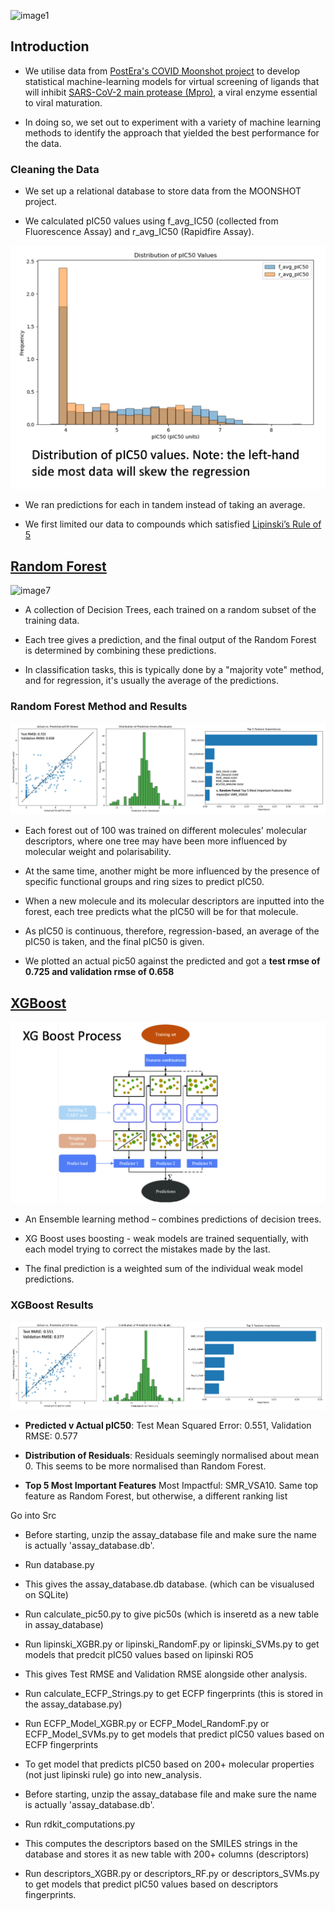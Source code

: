 ![image1](asset/pic2.png)

## Introduction

- We utilise data from [PostEra's COVID Moonshot project](https://postera.ai/moonshot/) to develop statistical machine-learning models for virtual screening of ligands that will inhibit [SARS-CoV-2 main protease (Mpro)](https://www.nature.com/articles/s41586-020-2223-y), a viral enzyme essential to viral maturation.

- In doing so, we set out to experiment with a variety of machine learning methods to identify the approach that yielded the best performance for the data. 

### Cleaning the Data 

- We set up a relational database to store data from the MOONSHOT project.

- We calculated pIC50 values using f_avg_IC50 (collected from Fluorescence Assay) and r_avg_IC50 (Rapidfire Assay). 

![image2](asset/clean.png)

- We ran predictions for each in tandem instead of taking an average.

- We first limited our data to compounds which satisfied [Lipinski’s Rule of 5](https://en.wikipedia.org/wiki/Lipinski%27s_rule_of_five)

## [Random Forest](https://arxiv.org/abs/1407.7502)

![image7](asset/pic7.png)

- A collection of Decision Trees, each trained on a random subset of the training data.

- Each tree gives a prediction, and the final output of the Random Forest is determined by combining these predictions. 

- In classification tasks, this is typically done by a "majority vote" method, and for regression, it's usually the average of the predictions.

### Random Forest Method and Results

![image8](asset/pic8.png)

- Each forest out of 100 was trained on different molecules' molecular descriptors, where one tree may have been more influenced by molecular weight and polarisability. 

- At the same time, another might be more influenced by the presence of specific functional groups and ring sizes to predict pIC50.

- When a new molecule and its molecular descriptors are inputted into the forest, each tree predicts what the pIC50 will be for that molecule. 

- As pIC50 is continuous, therefore, regression-based, an average of the pIC50 is taken, and the final pIC50 is given. 

- We plotted an actual pic50 against the predicted and got a **test rmse of 0.725 and validation rmse of 0.658**


## [XGBoost](https://arxiv.org/abs/1603.02754)

![image3](asset/xgboost.png)

- An Ensemble learning method – combines predictions of decision trees.

- XG Boost uses boosting - weak models are trained sequentially, with each model trying to correct the mistakes made by the last. 

- The final prediction is a weighted sum of the individual weak model predictions.

### XGBoost Results

![image5](asset/pic6.png)

- **Predicted v Actual pIC50**: Test Mean Squared Error: 0.551, Validation RMSE: 0.577

- **Distribution of Residuals**: Residuals seemingly normalised about mean 0. This seems to be more normalised than Random Forest. 

- **Top 5 Most Important Features** Most Impactful: SMR_VSA10. Same top feature as Random Forest, but otherwise, a different ranking list




























Go into Src

- Before starting, unzip the assay_database file and make sure the name is actually 'assay_database.db'. 

- Run database.py

- This gives the assay_database.db database. (which can be visualused on SQLite)

- Run calculate_pic50.py to give pic50s (which is inseretd as a new table in assay_database)

- Run lipinski_XGBR.py or lipinski_RandomF.py or lipinski_SVMs.py to get models that predcit pIC50 values based on lipinski RO5

- This gives Test RMSE and Validation RMSE alongside other analysis.

- Run calculate_ECFP_Strings.py to get ECFP fingerprints (this is stored in the assay_database.py)

- Run ECFP_Model_XGBR.py or ECFP_Model_RandomF.py or ECFP_Model_SVMs.py to get models that predict pIC50 values based on ECFP fingerprints



- To get model that predicts pIC50 based on 200+ molecular properties (not just lipinski rule) go into new_analysis.

- Before starting, unzip the assay_database file and make sure the name is actually 'assay_database.db'.

- Run rdkit_computations.py

- This computes the descriptors based on the SMILES strings in the database and stores it as new table with 200+ columns (descriptors)

- Run descriptors_XGBR.py or descriptors_RF.py or descriptors_SVMs.py to get models that predict pIC50 values based on descriptors fingerprints.
